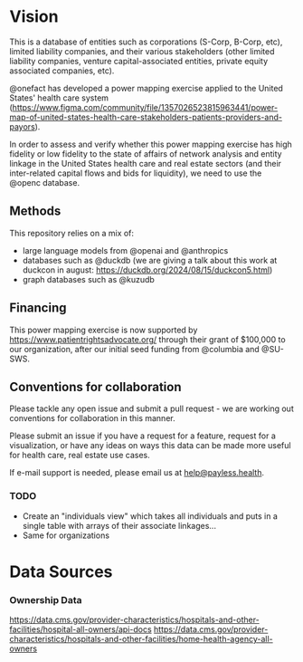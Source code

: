 # Vision

This is a database of entities such as corporations (S-Corp, B-Corp, etc), limited liability companies, and their various stakeholders (other limited liability companies, venture capital-associated entities, private equity associated companies, etc).

@onefact has developed a power mapping exercise applied to the United States' health care system (https://www.figma.com/community/file/1357026523815963441/power-map-of-united-states-health-care-stakeholders-patients-providers-and-payors). 

In order to assess and verify whether this power mapping exercise has high fidelity or low fidelity to the state of affairs of network analysis and entity linkage in the United States health care and real estate sectors (and their inter-related capital flows and bids for liquidity), we need to use the @openc database.

## Methods

This repository relies on a mix of:

- large language models from @openai and @anthropics
- databases such as @duckdb (we are giving a talk about this work at duckcon in august: https://duckdb.org/2024/08/15/duckcon5.html)
- graph databases such as @kuzudb

## Financing 

This power mapping exercise is now supported by https://www.patientrightsadvocate.org/ through their grant of $100,000 to our organization, after our initial seed funding from @columbia and @SU-SWS.

## Conventions for collaboration

Please tackle any open issue and submit a pull request - we are working out conventions for collaboration in this manner.

Please submit an issue if you have a request for a feature, request for a visualization, or have any ideas on ways this data can be made more useful for health care, real estate use cases. 

If e-mail support is needed, please email us at [help@payless.health](mailto:help@payless.health).

### TODO 
- Create an "individuals view" which takes all individuals and puts in a single table with arrays of their associate linkages...
- Same for organizations

# Data Sources

### Ownership Data
https://data.cms.gov/provider-characteristics/hospitals-and-other-facilities/hospital-all-owners/api-docs
https://data.cms.gov/provider-characteristics/hospitals-and-other-facilities/home-health-agency-all-owners

